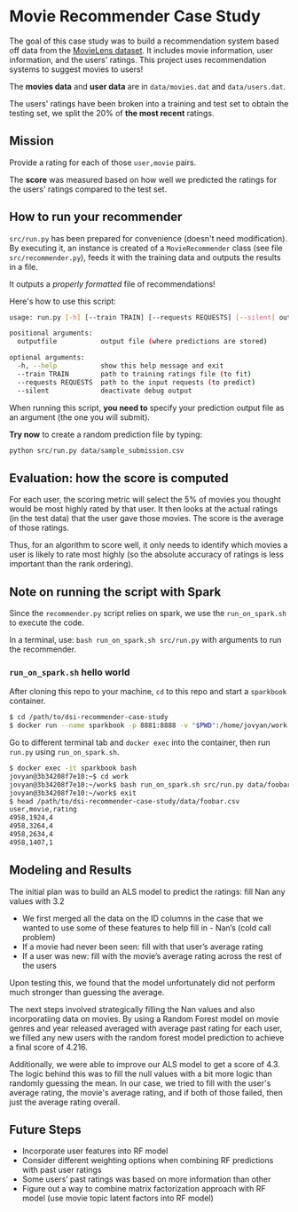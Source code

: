 # Movie Recommender Case Study

The goal of this case study was to build a recommendation system based off data from the
[MovieLens dataset](http://grouplens.org/datasets/movielens/). It includes movie
information, user information, and the users' ratings. This project uses recommendation systems to suggest movies to users!

The **movies data** and **user data** are in `data/movies.dat` and `data/users.dat`.

The users' ratings have been broken into a training and test set to obtain the testing set, we  split the 20% of **the most recent** ratings.


## Mission 


Provide a rating for each of those `user,movie` pairs.

The **score** was measured based on how well we predicted the ratings for the users' ratings compared to the test set. 


## How to run your recommender

`src/run.py` has been prepared for convenience (doesn't need modification). By executing it, an instance is created of a `MovieRecommender` class (see file `src/recommender.py`), feeds it with the training data and outputs the results in a file.

It outputs a _properly formatted_ file of recommendations!

  Here's how to use this script:
  ```bash
  usage: run.py [-h] [--train TRAIN] [--requests REQUESTS] [--silent] outputfile

  positional arguments:
    outputfile           output file (where predictions are stored)

  optional arguments:
    -h, --help           show this help message and exit
    --train TRAIN        path to training ratings file (to fit)
    --requests REQUESTS  path to the input requests (to predict)
    --silent             deactivate debug output
  ```

When running this script, **you need to** specify your prediction output file as an argument (the one you will submit).

**Try now** to create a random prediction file by typing:

```bash
python src/run.py data/sample_submission.csv
```

## Evaluation: how the score is computed

For each user, the scoring metric will select the 5% of movies you thought would be most highly rated by that user. It then looks at the actual ratings (in the test data) that the user gave those movies.  The score is the average of those ratings.

Thus, for an algorithm to score well, it only needs to identify which movies a user is likely to rate most highly (so the absolute accuracy of ratings is less important than the rank ordering).


## Note on running the script with Spark

Since the `recommender.py` script relies on spark, we use the `run_on_spark.sh` to execute the code.

In a terminal, use: `bash run_on_spark.sh src/run.py` with arguments to run the recommender.

### `run_on_spark.sh` hello world

After cloning this repo to your machine, `cd` to this repo and start a `sparkbook` container.

```bash
$ cd /path/to/dsi-recommender-case-study
$ docker run --name sparkbook -p 8881:8888 -v "$PWD":/home/jovyan/work jupyter/pyspark-notebook start.sh jupyter lab --LabApp.token=''
```

Go to different terminal tab and `docker exec` into the container, then run `run.py` using `run_on_spark.sh`.

```bash
$ docker exec -it sparkbook bash
jovyan@3b34208f7e10:~$ cd work
jovyan@3b34208f7e10:~/work$ bash run_on_spark.sh src/run.py data/foobar.csv
jovyan@3b34208f7e10:~/work$ exit
$ head /path/to/dsi-recommender-case-study/data/foobar.csv
user,movie,rating
4958,1924,4
4958,3264,4
4958,2634,4
4958,1407,1
```

## Modeling and Results
The initial plan was to build an ALS model to predict the ratings: fill Nan any values with 3.2

- We first merged all the data on the ID columns in the case that we wanted to use some of these features to help fill in - Nan’s (cold call problem)
- If a movie had never been seen: fill with that user’s average rating
- If a user was new: fill with the movie’s average rating across the rest of the users

Upon testing this, we found that the model unfortunately did not perform much stronger than guessing the average. 

The next steps involved strategically filling the Nan values and also incorporatiing data on movies.
By using a Random Forest model on movie genres and year released averaged with average past rating for each user, we filled any new users with the random forest model prediction to achieve a final score of 4.216.

Additionally, we were able to improve our ALS model to get a score of 4.3. The logic behind this was to fill the null values with a bit more logic than randomly guessing the mean. In our case, we tried to fill with the user's average rating, the movie's average rating, and if both of those failed, then just the average rating overall.

## Future Steps
- Incorporate user features into RF model
- Consider different weighting options when combining RF predictions with past user ratings
- Some users’ past ratings was based on more information than other
- Figure out a way to combine matrix factorization approach with RF model (use movie topic latent factors into RF model)


